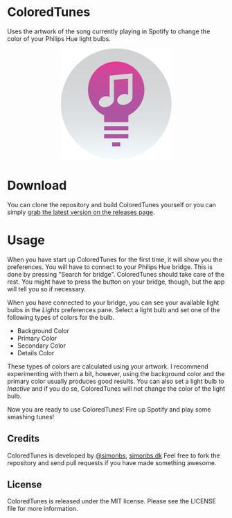 ColoredTunes
============

Uses the artwork of the song currently playing in Spotify to change the color of your Philips Hue light bulbs.

<p align="center">
  <img src="icon.png" alt="App Icon"/>
</p>

Download
===

You can clone the repository and build ColoredTunes yourself or you can simply [grab the latest version on the releases page](https://github.com/simonbs/ColoredTunes/releases).

Usage
===

When you have start up ColoredTunes for the first time, it will show you the preferences. You will have to connect to your Philips Hue bridge. This is done by pressing "Search for bridge". ColoredTunes should take care of the rest. You might have to press the button on your bridge, though, but the app will tell you so if necessary.

When you have connected to your bridge, you can see your available light bulbs in the *Lights* preferences pane.
Select a light bulb and set one of the following types of colors for the bulb.

- Background Color
- Primary Color
- Secondary Color
- Details Color

These types of colors are calculated using your artwork. I recommend experimenting with them a bit, however, using the background color and the primary color usually produces good results.
You can also set a light bulb to *Inactive* and if you do se, ColoredTunes will not change the color of the light bulb.

Now you are ready to use ColoredTunes! Fire up Spotify and play some smashing tunes!

## Credits

ColoredTunes is developed by [@simonbs](http://twitter.com/simonbs), [simonbs.dk](http://simonbs.dk) Feel free to fork the repository and send pull requests if you have made something awesome.

## License

ColoredTunes is released under the MIT license. Please see the LICENSE file for more information.